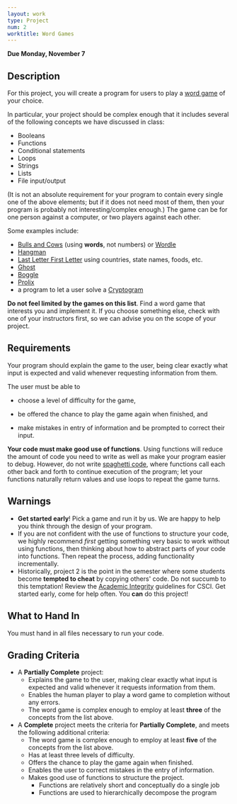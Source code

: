 ```yaml
---
layout: work
type: Project
num: 2
worktitle: Word Games
---
```


**Due Monday, November 7**
## Description

For this project, you will create a program for users to play a [word
game](http://en.wikipedia.org/wiki/Word_game) of your choice.

In particular, your project should be complex enough that it includes
several of the following concepts we have discussed in class:

*   Booleans
*   Functions
*   Conditional statements
*   Loops
*   Strings
*   Lists
*   File input/output

(It is not an absolute requirement for your program to contain every
single one of the above elements; but if it does not need most of them,
then your program is probably not interesting/complex enough.) The game
can be for one person against a computer, or two players against each
other.

Some examples include:

*   [Bulls and Cows](http://en.wikipedia.org/wiki/Bulls_and_cows)
    (using **words**, not numbers) or [Wordle](https://en.wikipedia.org/wiki/Wordle)
*   [Hangman](https://en.wikipedia.org/wiki/Hangman_(game))
*   [Last Letter First
    Letter](http://www.greatschools.org/students/activities/slideshows/2812-family-word-games.gs?page=3)
    using countries, state names, foods, etc.
*   [Ghost](http://en.wikipedia.org/wiki/Ghost_%28game%29)
*   [Boggle](http://en.wikipedia.org/wiki/Boggle)
*   [Prolix](http://boardgamegeek.com/boardgame/39635/prolix)
*   a program to let a user solve a
    [Cryptogram](http://en.wikipedia.org/wiki/Cryptogram)

**Do not feel limited by the games on this list**. Find a word game that
interests you and implement it. If you choose something else, check with
one of your instructors first, so we can advise you on the scope of your project.

## Requirements

Your program should explain the game to the user, being clear exactly
what input is expected and valid whenever requesting information from
them.

The user must be able to

* choose a level of difficulty for the game,

* be offered the chance to play the game again when finished, and

* make mistakes in entry of information and be prompted to correct their
input.

**Your code must make good use of functions**. Using functions will reduce
the amount of code you need to write as well as make your program easier
to debug. However, do not write [spaghetti
code](http://en.wikipedia.org/wiki/Spaghetti_code), where functions call
each other back and forth to continue execution of the program; let your
functions naturally return values and use loops to repeat the game
turns.

## Warnings

*   **Get started early**! Pick a game and run it by us. We are happy to
    help you think through the design of your program.
*   If you are not confident with the use of functions to structure your
    code, we highly recommend *first* getting something very basic to
    work without using functions, then thinking about how to abstract
    parts of your code into functions. Then repeat the process, adding
    functionality incrementally.
*   Historically, project 2 is the point in the semester where some
    students become **tempted to cheat** by copying others' code. Do
    not succumb to this temptation! Review the [Academic
    Integrity](http://ozark.hendrix.edu/~yorgey/ac-integrity-policy.html)
    guidelines for CSCI. Get started early, come for help often.  You
    **can** do this project!

## What to Hand In

You must hand in all files necessary to run your code.


## Grading Criteria
* A **Partially Complete** project:
  * Explains the game to the user, making clear exactly what input
    is expected and valid whenever it requests information from them.
  * Enables the human player to play a word game to completion without any errors.
  * The word game is complex enough to employ at least **three** of the concepts from the list above.
* A **Complete** project meets the criteria for **Partially Complete**, and meets the following additional criteria:
  * The word game is complex enough to employ at least **five** of the concepts from the list above.
  * Has at least three levels of difficulty.
  * Offers the chance to play the game again when finished.
  * Enables the user to correct mistakes in the entry of information.
  * Makes good use of functions to structure the project.
    - Functions are relatively short and conceptually do a single job
    - Functions are used to hierarchically decompose the program
